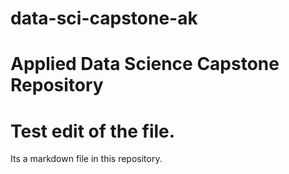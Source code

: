 # data-sci-capstone-ak
# Applied Data Science Capstone Repository

# Test edit of the file.

Its a markdown file in this repository.
